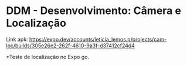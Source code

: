 # DDM - Desenvolvimento: Câmera e Localização
Link apk: https://expo.dev/accounts/leticia_lemos.p/projects/cam-loc/builds/305e26e2-262f-4610-9a3f-d37412cf24d4

*Teste de localização no Expo go.